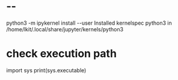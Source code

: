 # --
python3 -m ipykernel install --user
Installed kernelspec python3 in /home/lkit/.local/share/jupyter/kernels/python3

# check execution path
import sys
print(sys.executable)
